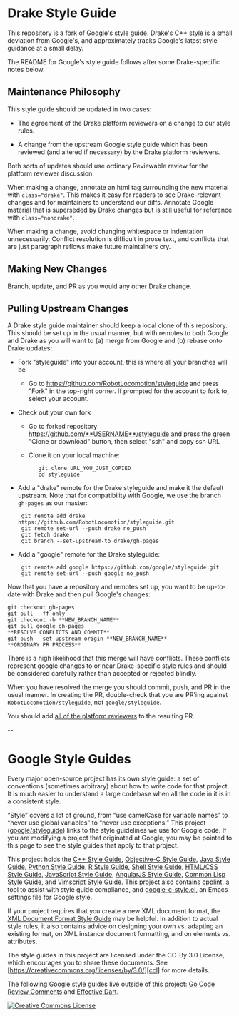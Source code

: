 Drake Style Guide
=================

This repository is a fork of Google's style guide.  Drake's C++ style is a
small deviation from Google's, and approximately tracks Google's latest style
guidance at a small delay.

The README for Google's style guide follows after some Drake-specific notes
below.

Maintenance Philosophy
----------------------

This style guide should be updated in two cases:

 * The agreement of the Drake platform reviewers on a change to our style
   rules.

 * A change from the upstream Google style guide which has been reviewed (and
   altered if necessary) by the Drake platform reviewers.

Both sorts of updates should use ordinary Reviewable review for the platform
reviewer discussion.

When making a change, annotate an html tag surrounding the new material with
`class="drake"`.  This makes it easy for readers to see Drake-relevant
changes and for maintainers to understand our diffs.  Annotate Google material
that is superseded by Drake changes but is still useful for reference with
`class="nondrake"`.

When making a change, avoid changing whitespace or indentation unnecessarily.
Conflict resolution is difficult in prose text, and conflicts that are just
paragraph reflows make future maintainers cry.

Making New Changes
------------------

Branch, update, and PR as you would any other Drake change.

Pulling Upstream Changes
------------------------

A Drake style guide maintainer should keep a local clone of this repository.
This should be set up in the usual manner, but with remotes to both Google and
Drake as you will want to (a) merge from Google and (b) rebase onto Drake
updates:

 * Fork "styleguide" into your account, this is where all your branches will be

   * Go to https://github.com/RobotLocomotion/styleguide and press "Fork" in
     the top-right corner.  If prompted for the account to fork to, select
     your account.

 * Check out your own fork

   * Go to forked repository https://github.com/**USERNAME**/styleguide and
     press the green "Clone or download" button, then select "ssh" and copy
     ssh URL

   * Clone it on your local machine:

            git clone URL_YOU_JUST_COPIED
            cd styleguide

 * Add a "drake" remote for the Drake styleguide and make it the default
   upstream.  Note that for compatibility with Google, we use the branch
   `gh-pages` as our master:

        git remote add drake https://github.com/RobotLocomotion/styleguide.git
        git remote set-url --push drake no_push
        git fetch drake
        git branch --set-upstream-to drake/gh-pages

 * Add a "google" remote for the Drake styleguide:

        git remote add google https://github.com/google/styleguide.git
        git remote set-url --push google no_push

Now that you have a repository and remotes set up, you want to be up-to-date
with Drake and then pull Google's changes:

    git checkout gh-pages
    git pull --ff-only
    git checkout -b **NEW_BRANCH_NAME**
    git pull google gh-pages
    **RESOLVE CONFLICTS AND COMMIT**
    git push --set-upstream origin **NEW_BRANCH_NAME**
    **ORDINARY PR PROCESS**

There is a high likelihood that this merge will have conflicts.  These
conflicts represent google changes to or near Drake-specific style rules and
should be considered carefully rather than accepted or rejected blindly.

When you have resolved the merge you should commit, push, and PR in the usual
manner.  In creating the PR, double-check that you are PR'ing against
`RobotLocomotion/styleguide`, not `google/styleguide`.

You should add [all of the platform reviewers](http://drake.mit.edu/developers.html#review-process) to the resulting PR.

--


Google Style Guides
===================

Every major open-source project has its own style guide: a set of conventions
(sometimes arbitrary) about how to write code for that project. It is much
easier to understand a large codebase when all the code in it is in a
consistent style.

“Style” covers a lot of ground, from “use camelCase for variable names” to
“never use global variables” to “never use exceptions.” This project
([google/styleguide](https://github.com/google/styleguide)) links to the
style guidelines we use for Google code. If you are modifying a project that
originated at Google, you may be pointed to this page to see the style guides
that apply to that project.

This project holds the [C++ Style Guide][cpp], [Objective-C Style Guide][objc],
[Java Style Guide][java], [Python Style Guide][py], [R Style Guide][r],
[Shell Style Guide][sh], [HTML/CSS Style Guide][htmlcss],
[JavaScript Style Guide][js], [AngularJS Style Guide][angular],
[Common Lisp Style Guide][cl], and [Vimscript Style Guide][vim]. This project
also contains [cpplint][cpplint], a tool to assist with style guide compliance,
and [google-c-style.el][emacs], an Emacs settings file for Google style.

If your project requires that you create a new XML document format, the [XML
Document Format Style Guide][xml] may be helpful. In addition to actual style
rules, it also contains advice on designing your own vs. adapting an existing
format, on XML instance document formatting, and on elements vs. attributes.

The style guides in this project are licensed under the CC-By 3.0 License,
which encourages you to share these documents.
See [https://creativecommons.org/licenses/by/3.0/][ccl] for more details.

The following Google style guides live outside of this project:
[Go Code Review Comments][go] and [Effective Dart][dart].

<a rel="license" href="https://creativecommons.org/licenses/by/3.0/"><img alt="Creative Commons License" style="border-width:0" src="https://i.creativecommons.org/l/by/3.0/88x31.png" /></a>


[cpp]: https://google.github.io/styleguide/cppguide.html
[objc]: objcguide.md
[java]: https://google.github.io/styleguide/javaguide.html
[py]: https://google.github.io/styleguide/pyguide.html
[r]: https://google.github.io/styleguide/Rguide.xml
[sh]: https://google.github.io/styleguide/shell.xml
[htmlcss]: https://google.github.io/styleguide/htmlcssguide.html
[js]: https://google.github.io/styleguide/jsguide.html
[angular]: https://google.github.io/styleguide/angularjs-google-style.html
[cl]: https://google.github.io/styleguide/lispguide.xml
[vim]: https://google.github.io/styleguide/vimscriptguide.xml
[cpplint]: https://github.com/google/styleguide/tree/gh-pages/cpplint
[emacs]: https://raw.githubusercontent.com/google/styleguide/gh-pages/google-c-style.el
[xml]: https://google.github.io/styleguide/xmlstyle.html
[go]: https://golang.org/wiki/CodeReviewComments
[dart]: https://www.dartlang.org/guides/language/effective-dart
[ccl]: https://creativecommons.org/licenses/by/3.0/
